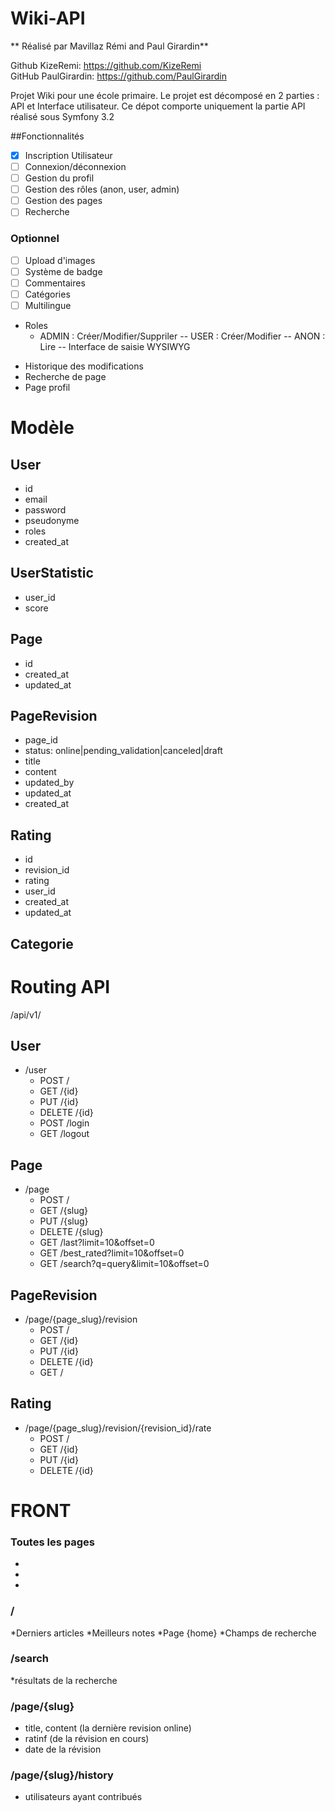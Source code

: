 Wiki-API
========

** Réalisé par Mavillaz Rémi and Paul Girardin**

Github KizeRemi: https://github.com/KizeRemi  
GitHub PaulGirardin: https://github.com/PaulGirardin

Projet Wiki pour une école primaire. Le projet est décomposé en 2 parties : API et Interface utilisateur. Ce dépot comporte uniquement la partie API réalisé sous Symfony 3.2


##Fonctionnalités

- [x] Inscription Utilisateur
- [ ] Connexion/déconnexion
- [ ] Gestion du profil
- [ ] Gestion des rôles (anon, user, admin)
- [ ] Gestion des pages
- [ ] Recherche

### Optionnel
- [ ] Upload d'images
- [ ] Système de badge
- [ ] Commentaires
- [ ] Catégories
- [ ] Multilingue

* Roles
  * ADMIN : Créer/Modifier/Suppriler
-- USER : Créer/Modifier
-- ANON : Lire
-- Interface de saisie WYSIWYG
- Historique des modifications
- Recherche de page
- Page profil

Modèle
======

## User
* id
* email
* password
* pseudonyme
* roles
* created_at

## UserStatistic
* user_id
* score

## Page
* id
* created_at
* updated_at

## PageRevision
* page_id
* status: online|pending_validation|canceled|draft
* title
* content
* updated_by
* updated_at
* created_at

## Rating
* id
* revision_id
* rating
* user_id
* created_at
* updated_at

## Categorie

Routing API
===========
/api/v1/
## User
  * /user
    * POST   /
    * GET    /{id}
    * PUT    /{id}
    * DELETE /{id}
    * POST   /login
    * GET    /logout

## Page
  * /page
    * POST   /
    * GET    /{slug}
    * PUT    /{slug}
    * DELETE /{slug}
    * GET    /last?limit=10&offset=0
    * GET    /best_rated?limit=10&offset=0
    * GET    /search?q=query&limit=10&offset=0

## PageRevision
  * /page/{page_slug}/revision
    * POST   /
    * GET    /{id}
    * PUT    /{id}
    * DELETE /{id}
    * GET    /

## Rating
  * /page/{page_slug}/revision/{revision_id}/rate
    * POST   /
    * GET    /{id}
    * PUT    /{id}
    * DELETE /{id}

FRONT
=====
### Toutes les pages
*
*
*

### /
*Derniers articles
*Meilleurs notes
*Page {home}
*Champs de recherche

### /search
*résultats de la recherche

### /page/{slug}
* title, content (la dernière revision online)
* ratinf (de la révision en cours)
* date de la révision

### /page/{slug}/history
* utilisateurs ayant contribués
